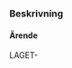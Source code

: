 <!--- TITEL
PR-titeln ska beskriva den tekniska sidan av den relaterade ticketen
PR-titeln ska vara läsbar för människor
PR-titeln ska prefixas med följande: "LAGET-XXX - <Titel>"
-->

### Beskrivning

<!---
Beskriv kortfattat ändrignarna som skett. Vilket problem är löst och hur?
-->

#### Ärende
LAGET-

<!---
IMPORTANT: Varje PR måste ha en länk till sitt jira-ärende.
Länken skapas automatiskt när ticketens id skrivs: LAGET-1234
-->
